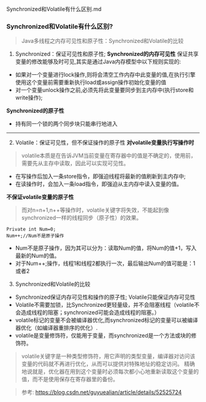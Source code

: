 Synchronized和Volatile有什么区别.md

### Synchronized和Volatile有什么区别?
> Java多线程之内存可见性和原子性：Synchronized和Volatile的比较

1. Synchronized：保证可见性和原子性; 
**Synchronized的内存可见性**
保证共享变量的修改能够及时可见,其实是通过Java内存模型中以下规则实现的:
- 如果对一个变量进行lock操作,则将会清空工作内存中此变量的值,在执行引擎使用这个变量前需要重新执行load或assign操作初始化变量的值
- 对一个变量unlock操作之前,必须先将此变量要同步到主内存中(执行store和write操作);

**Synchronized的原子性**
- 持有同一个锁的两个同步块只能串行地进入


***

2. Volatile：保证可见性，但不保证操作的原子性
**对volatile变量执行写操作时**
> volatile本质是在告诉JVM当前变量在寄存器中的值是不确定的，使用前，需要先从主存中读取，因此可以实现可见性。
- 在写操作后加入一条store指令，即强迫线程将最新的值刷新到主内存中;
- 在读操作时，会加入一条load指令，即强迫从主内存中读入变量的值。

**不保证volatile变量的原子性**
> 而对n=n+1,n++等操作时，volatile关键字将失效，不能起到像synchronized一样的线程同步（原子性）的效果。

```
Private int Num=0;
Num++;//Num不是原子操作
```
- Num不是原子操作，因为其可以分为：读取Num的值，将Num的值+1，写入最新的Num的值。
- 对于Num++;操作，线程1和线程2都执行一次，最后输出Num的值可能是：1或者2


3. Synchronized和Volatile的比较

- Synchronized保证内存可见性和操作的原子性; Volatile只能保证内存可见性
- Volatile不需要加锁，比Synchronized更轻量级，并不会阻塞线程（volatile不会造成线程的阻塞；synchronized可能会造成线程的阻塞。）
- volatile标记的变量不会被编译器优化,而synchronized标记的变量可以被编译器优化（如编译器重排序的优化）.
- volatile是变量修饰符，仅能用于变量，而synchronized是一个方法或块的修饰符。
> volatile关键字是一种类型修饰符，用它声明的类型变量，编译器对访问该变量的代码就不再进行优化，从而可以提供对特殊地址的稳定访问。 精确地说就是，优化器在用到这个变量时必须每次都小心地重新读取这个变量的值，而不是使用保存在寄存器里的备份。




> 参考: https://blog.csdn.net/guyuealian/article/details/52525724
> 